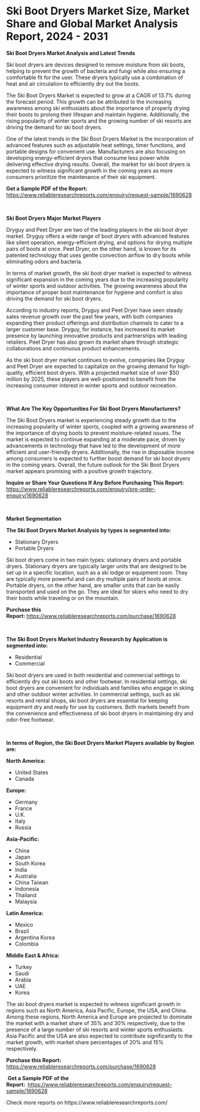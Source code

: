 <p><h1>Ski Boot Dryers Market Size, Market Share and Global Market Analysis Report, 2024 - 2031</h1></p><p><strong>Ski Boot Dryers Market Analysis and Latest Trends</strong></p>
<p><p>Ski boot dryers are devices designed to remove moisture from ski boots, helping to prevent the growth of bacteria and fungi while also ensuring a comfortable fit for the user. These dryers typically use a combination of heat and air circulation to efficiently dry out the boots.</p><p>The Ski Boot Dryers Market is expected to grow at a CAGR of 13.7% during the forecast period. This growth can be attributed to the increasing awareness among ski enthusiasts about the importance of properly drying their boots to prolong their lifespan and maintain hygiene. Additionally, the rising popularity of winter sports and the growing number of ski resorts are driving the demand for ski boot dryers.</p><p>One of the latest trends in the Ski Boot Dryers Market is the incorporation of advanced features such as adjustable heat settings, timer functions, and portable designs for convenient use. Manufacturers are also focusing on developing energy-efficient dryers that consume less power while delivering effective drying results. Overall, the market for ski boot dryers is expected to witness significant growth in the coming years as more consumers prioritize the maintenance of their ski equipment.</p></p>
<p><strong>Get a Sample PDF of the Report:&nbsp;</strong> <a href="https://www.reliableresearchreports.com/enquiry/request-sample/1690628">https://www.reliableresearchreports.com/enquiry/request-sample/1690628</a></p>
<p>&nbsp;</p>
<p><strong>Ski Boot Dryers Major Market Players</strong></p>
<p><p>Dryguy and Peet Dryer are two of the leading players in the ski boot dryer market. Dryguy offers a wide range of boot dryers with advanced features like silent operation, energy-efficient drying, and options for drying multiple pairs of boots at once. Peet Dryer, on the other hand, is known for its patented technology that uses gentle convection airflow to dry boots while eliminating odors and bacteria.</p><p>In terms of market growth, the ski boot dryer market is expected to witness significant expansion in the coming years due to the increasing popularity of winter sports and outdoor activities. The growing awareness about the importance of proper boot maintenance for hygiene and comfort is also driving the demand for ski boot dryers.</p><p>According to industry reports, Dryguy and Peet Dryer have seen steady sales revenue growth over the past few years, with both companies expanding their product offerings and distribution channels to cater to a larger customer base. Dryguy, for instance, has increased its market presence by launching innovative products and partnerships with leading retailers. Peet Dryer has also grown its market share through strategic collaborations and continuous product enhancements.</p><p>As the ski boot dryer market continues to evolve, companies like Dryguy and Peet Dryer are expected to capitalize on the growing demand for high-quality, efficient boot dryers. With a projected market size of over $50 million by 2025, these players are well-positioned to benefit from the increasing consumer interest in winter sports and outdoor recreation.</p></p>
<p>&nbsp;</p>
<p><strong>What Are The Key Opportunities For Ski Boot Dryers Manufacturers?</strong></p>
<p><p>The Ski Boot Dryers market is experiencing steady growth due to the increasing popularity of winter sports, coupled with a growing awareness of the importance of drying boots to prevent moisture-related issues. The market is expected to continue expanding at a moderate pace, driven by advancements in technology that have led to the development of more efficient and user-friendly dryers. Additionally, the rise in disposable income among consumers is expected to further boost demand for ski boot dryers in the coming years. Overall, the future outlook for the Ski Boot Dryers market appears promising with a positive growth trajectory.</p></p>
<p><strong>Inquire or Share Your Questions If Any Before Purchasing This Report:</strong> <a href="https://www.reliableresearchreports.com/enquiry/pre-order-enquiry/1690628">https://www.reliableresearchreports.com/enquiry/pre-order-enquiry/1690628</a></p>
<p>&nbsp;</p>
<p><strong>Market Segmentation</strong></p>
<p><strong>The Ski Boot Dryers Market Analysis by types is segmented into:</strong></p>
<p><ul><li>Stationary Dryers</li><li>Portable Dryers</li></ul></p>
<p><p>Ski boot dryers come in two main types: stationary dryers and portable dryers. Stationary dryers are typically larger units that are designed to be set up in a specific location, such as a ski lodge or equipment room. They are typically more powerful and can dry multiple pairs of boots at once. Portable dryers, on the other hand, are smaller units that can be easily transported and used on the go. They are ideal for skiers who need to dry their boots while traveling or on the mountain.</p></p>
<p><strong>Purchase this Report:&nbsp;</strong><a href="https://www.reliableresearchreports.com/purchase/1690628">https://www.reliableresearchreports.com/purchase/1690628</a></p>
<p>&nbsp;</p>
<p><strong>The Ski Boot Dryers Market Industry Research by Application is segmented into:</strong></p>
<p><ul><li>Residential</li><li>Commercial</li></ul></p>
<p><p>Ski boot dryers are used in both residential and commercial settings to efficiently dry out ski boots and other footwear. In residential settings, ski boot dryers are convenient for individuals and families who engage in skiing and other outdoor winter activities. In commercial settings, such as ski resorts and rental shops, ski boot dryers are essential for keeping equipment dry and ready for use by customers. Both markets benefit from the convenience and effectiveness of ski boot dryers in maintaining dry and odor-free footwear.</p></p>
<p>&nbsp;</p>
<p><strong>In terms of Region, the Ski Boot Dryers Market Players available by Region are:</strong></p>
<p>
    <p> <strong> North America: </strong>
        <ul>
            <li>United States</li>
            <li>Canada</li>
        </ul>
        </p> 
    <p> <strong> Europe: </strong>
        <ul>
            <li>Germany</li>
            <li>France</li>
            <li>U.K.</li>
            <li>Italy</li>
            <li>Russia</li>
        </ul>
        </p> 
    <p> <strong> Asia-Pacific: </strong>
        <ul>
            <li>China</li>
            <li>Japan</li>
            <li>South Korea</li>
            <li>India</li>
            <li>Australia</li>
            <li>China Taiwan</li>
            <li>Indonesia</li>
            <li>Thailand</li>
            <li>Malaysia</li>
        </ul>
        </p> 
    <p> <strong> Latin America: </strong>
        <ul>
            <li>Mexico</li>
            <li>Brazil</li>
            <li>Argentina Korea</li>
            <li>Colombia</li>
        </ul>
        </p> 
    <p> <strong> Middle East & Africa: </strong>
        <ul>
            <li>Turkey</li>
            <li>Saudi</li>
            <li>Arabia</li>
            <li>UAE</li>
            <li>Korea</li>
        </ul>
    </p>
    </p>
<p><p>The ski boot dryers market is expected to witness significant growth in regions such as North America, Asia Pacific, Europe, the USA, and China. Among these regions, North America and Europe are projected to dominate the market with a market share of 35% and 30% respectively, due to the presence of a large number of ski resorts and winter sports enthusiasts. Asia Pacific and the USA are also expected to contribute significantly to the market growth, with market share percentages of 20% and 15% respectively.</p></p>
<p><strong>Purchase this Report: </strong><a href="https://www.reliableresearchreports.com/purchase/1690628">https://www.reliableresearchreports.com/purchase/1690628</a></p>
<p>&nbsp;<strong>Get a Sample PDF of the Report:&nbsp;&nbsp;</strong><a href="https://www.reliableresearchreports.com/enquiry/request-sample/1690628">https://www.reliableresearchreports.com/enquiry/request-sample/1690628</a></p>
<p><strong></strong></p>
<p>Check more reports on https://www.reliableresearchreports.com/</p>